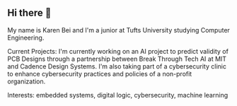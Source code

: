 ## Hi there 👋

<!--
**kbei5234/kbei5234** is a ✨ _special_ ✨ repository because its `README.md` (this file) appears on your GitHub profile.

Here are some ideas to get you started:

- 🔭 I’m currently working on ...
- 🌱 I’m currently learning ...
- 👯 I’m looking to collaborate on ...
- 🤔 I’m looking for help with ...
- 💬 Ask me about ...
- 📫 How to reach me: ...
- 😄 Pronouns: ...
- ⚡ Fun fact: ...
-->

My name is Karen Bei and I'm a junior at Tufts University studying Computer Engineering. 

Current Projects: I'm currently working on an AI project to predict validity of PCB Designs through a partnership between Break Through Tech AI at MIT and Cadence Design Systems. I'm also taking part of a cybersecurity clinic to enhance cybersecurity practices and policies of a non-profit organization. 

Interests: embedded systems, digital logic, cybersecurity, machine learning
